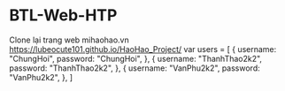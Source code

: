 # BTL-Web-HTP
Clone lại trang web mihaohao.vn
https://lubeocute101.github.io/HaoHao_Project/
var users = [
    {
        username: "ChungHoi",
        password: "ChungHoi",
    },
    {
        username: "ThanhThao2k2",
        password: "ThanhThao2k2",
    },
    {
        username: "VanPhu2k2",
        password: "VanPhu2k2",
    },
]
